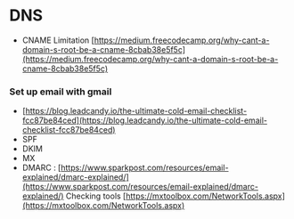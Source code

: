 # DNS

* CNAME Limitation [https://medium.freecodecamp.org/why-cant-a-domain-s-root-be-a-cname-8cbab38e5f5c](https://medium.freecodecamp.org/why-cant-a-domain-s-root-be-a-cname-8cbab38e5f5c)

### Set up email with gmail 

* [https://blog.leadcandy.io/the-ultimate-cold-email-checklist-fcc87be84ced](https://blog.leadcandy.io/the-ultimate-cold-email-checklist-fcc87be84ced)
* SPF
* DKIM
* MX
* DMARC : [https://www.sparkpost.com/resources/email-explained/dmarc-explained/](https://www.sparkpost.com/resources/email-explained/dmarc-explained/)  Checking tools [https://mxtoolbox.com/NetworkTools.aspx](https://mxtoolbox.com/NetworkTools.aspx)

